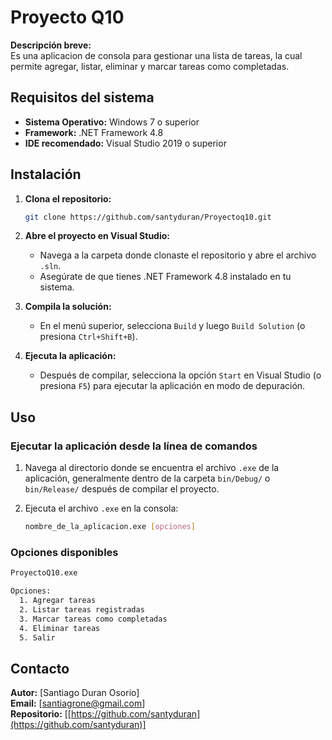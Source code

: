 # **Proyecto Q10**

**Descripción breve:**  
Es una aplicacion de consola para gestionar una lista de tareas, la cual permite agregar, listar, eliminar y marcar tareas como completadas.

## **Requisitos del sistema**

- **Sistema Operativo:** Windows 7 o superior
- **Framework:** .NET Framework 4.8
- **IDE recomendado:** Visual Studio 2019 o superior

## **Instalación**

1. **Clona el repositorio:**
   ```bash
   git clone https://github.com/santyduran/Proyectoq10.git
   ```
2. **Abre el proyecto en Visual Studio:**
   - Navega a la carpeta donde clonaste el repositorio y abre el archivo `.sln`.
   - Asegúrate de que tienes .NET Framework 4.8 instalado en tu sistema.
   
3. **Compila la solución:**
   - En el menú superior, selecciona `Build` y luego `Build Solution` (o presiona `Ctrl+Shift+B`).

4. **Ejecuta la aplicación:**
   - Después de compilar, selecciona la opción `Start` en Visual Studio (o presiona `F5`) para ejecutar la aplicación en modo de depuración.

## **Uso**

### **Ejecutar la aplicación desde la línea de comandos**

1. Navega al directorio donde se encuentra el archivo `.exe` de la aplicación, generalmente dentro de la carpeta `bin/Debug/` o `bin/Release/` después de compilar el proyecto.

2. Ejecuta el archivo `.exe` en la consola:
   ```bash
   nombre_de_la_aplicacion.exe [opciones]
   ```

### **Opciones disponibles**

```bash
ProyectoQ10.exe

Opciones:
  1. Agregar tareas
  2. Listar tareas registradas
  3. Marcar tareas como completadas
  4. Eliminar tareas
  5. Salir 
```

## **Contacto**

**Autor:** [Santiago Duran Osorio]  
**Email:** [santiagrone@gmail.com]   
**Repositorio:** [[https://github.com/santyduran](https://github.com/santyduran)]
